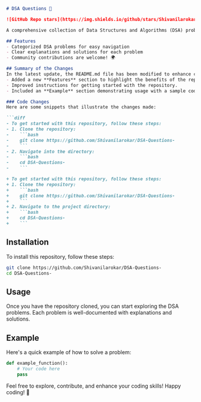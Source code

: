 ```markdown
# DSA Questions 🤖

![GitHub Repo stars](https://img.shields.io/github/stars/Shivanilarokar/DSA-Questions-) ![GitHub forks](https://img.shields.io/github/forks/Shivanilarokar/DSA-Questions-) ![GitHub issues](https://img.shields.io/github/issues/Shivanilarokar/DSA-Questions-)

A comprehensive collection of Data Structures and Algorithms (DSA) problems to help developers and learners practice and enhance their coding skills through a variety of algorithmic challenges.

## Features
- Categorized DSA problems for easy navigation
- Clear explanations and solutions for each problem
- Community contributions are welcome! 🌍

## Summary of the Changes
In the latest update, the README.md file has been modified to enhance clarity and provide better instructions for users. The changes include:
- Added a new **Features** section to highlight the benefits of the repository.
- Improved instructions for getting started with the repository.
- Included an **Example** section demonstrating usage with a sample code snippet.

### Code Changes
Here are some snippets that illustrate the changes made:

```diff
- To get started with this repository, follow these steps:
- 1. Clone the repository:
-    ```bash
-    git clone https://github.com/Shivanilarokar/DSA-Questions-
-    ```
- 2. Navigate into the directory:
-    ```bash
-    cd DSA-Questions-
-    ```

+ To get started with this repository, follow these steps:
+ 1. Clone the repository:
+    ```bash
+    git clone https://github.com/Shivanilarokar/DSA-Questions-
+    ```
+ 2. Navigate to the project directory:
+    ```bash
+    cd DSA-Questions-
+    ```
```

## Installation
To install this repository, follow these steps:

```bash
git clone https://github.com/Shivanilarokar/DSA-Questions-
cd DSA-Questions-
```

## Usage
Once you have the repository cloned, you can start exploring the DSA problems. Each problem is well-documented with explanations and solutions.

## Example
Here's a quick example of how to solve a problem:

```python
def example_function():
    # Your code here
    pass
```

Feel free to explore, contribute, and enhance your coding skills! Happy coding! 🚀
```